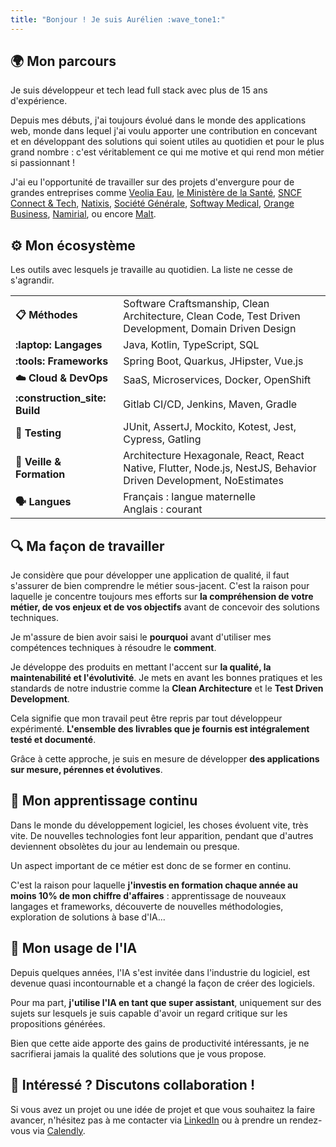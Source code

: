 ```yaml
---
title: "Bonjour ! Je suis Aurélien :wave_tone1:"
---
```


## :earth_africa: Mon parcours

Je suis développeur et tech lead full stack avec plus de 15 ans d'expérience.

Depuis mes débuts, j'ai toujours évolué dans le monde des applications web, monde dans lequel j'ai voulu apporter
une contribution en concevant et en développant des solutions qui soient utiles au quotidien et pour le plus grand nombre :
c'est véritablement ce qui me motive et qui rend mon métier si passionnant !

J'ai eu l'opportunité de travailler sur des projets d'envergure pour de grandes entreprises comme 
[Veolia Eau](https://www.eau.veolia.fr/),
[le Ministère de la Santé](https://sante.gouv.fr/), 
[SNCF Connect & Tech](https://www.sncf-connect-tech.fr/),
[Natixis](https://www.groupebpce.com/nos-entreprises/natixis-corporate-investment-banking/), 
[Société Générale](https://wholesale.banking.societegenerale.com/fr/),
[Softway Medical](https://www.groupesoftwaymedical.com/),
[Orange Business](https://www.orange-business.com/fr),
[Namirial](https://www.namirial.com/fr/),
ou encore [Malt](https://www.malt.fr/).

## :gear: Mon écosystème

Les outils avec lesquels je travaille au quotidien. La liste ne cesse de s'agrandir.

|                                 |                                                                                                                  |
|---------------------------------|------------------------------------------------------------------------------------------------------------------|
| **:clipboard:️ Méthodes**       | Software Craftsmanship, Clean Architecture, Clean Code, Test Driven Development, Domain Driven Design            |
| **:laptop: Langages**           | Java, Kotlin, TypeScript, SQL                                                                                    |
| **:tools: Frameworks**          | Spring Boot, Quarkus, JHipster, Vue.js                                                                           |
| **:cloud: Cloud & DevOps**      | SaaS, Microservices, Docker, OpenShift                                                                           |
| **:construction_site: Build**   | Gitlab CI/CD, Jenkins, Maven, Gradle                                                                             |
| **:test_tube: Testing**         | JUnit, AssertJ, Mockito, Kotest, Jest, Cypress, Gatling                                                          |
| **:school: Veille & Formation** | Architecture Hexagonale, React, React Native, Flutter, Node.js, NestJS, Behavior Driven Development, NoEstimates |
| **:speaking_head: Langues**     | Français : langue maternelle <br> Anglais : courant                                                              |

## :mag: Ma façon de travailler

Je considère que pour développer une application de qualité, il faut s'assurer de bien comprendre le métier sous-jacent.
C'est la raison pour laquelle je concentre toujours mes efforts sur **la compréhension de votre métier, 
de vos enjeux et de vos objectifs** avant de concevoir des solutions techniques.

Je m'assure de bien avoir saisi le **pourquoi** avant d'utiliser mes compétences techniques à résoudre le **comment**.

Je développe des produits en mettant l'accent sur **la qualité, la maintenabilité et l'évolutivité**.
Je mets en avant les bonnes pratiques et les standards de notre industrie comme la **Clean Architecture**
et le **Test Driven Development**.

Cela signifie que mon travail peut être repris par tout développeur expérimenté. **L'ensemble des livrables
que je fournis est intégralement testé et documenté**.

Grâce à cette approche, je suis en mesure de développer **des applications sur mesure, pérennes et évolutives**.

## :seedling: Mon apprentissage continu

Dans le monde du développement logiciel, les choses évoluent vite, très vite. De nouvelles technologies font leur apparition,
pendant que d'autres deviennent obsolètes du jour au lendemain ou presque.

Un aspect important de ce métier est donc de se former en continu.

C'est la raison pour laquelle **j'investis en formation chaque année au moins 10% de mon chiffre d'affaires** :
apprentissage de nouveaux langages et frameworks, découverte de nouvelles méthodologies, exploration de solutions à base d'IA...  

## :robot: Mon usage de l'IA

Depuis quelques années, l'IA s'est invitée dans l'industrie du logiciel, est devenue quasi incontournable
et a changé la façon de créer des logiciels.

Pour ma part, **j'utilise l'IA en tant que super assistant**, uniquement sur des sujets sur lesquels je suis capable
d'avoir un regard critique sur les propositions générées.

Bien que cette aide apporte des gains de productivité intéressants, je ne sacrifierai jamais la qualité 
des solutions que je vous propose.

## :handshake: Intéressé ? Discutons collaboration !

Si vous avez un projet ou une idée de projet et que vous souhaitez la faire avancer, n'hésitez pas à me contacter via 
[LinkedIn](https://www.linkedin.com/in/atondoux) ou à prendre un rendez-vous via [Calendly](https://calendly.com/atondoux/30min).
